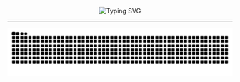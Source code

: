 <p align="center">
  <img src="https://readme-typing-svg.herokuapp.com?font=Fira+Code&size=24&pause=1000&color=D5CAFF&center=true&vCenter=true&width=435&lines=Hi,+I'm+Shao-Ren!;Welcome+to+my+GitHub!" alt="Typing SVG" />
</p>



---
<!--
**PinYenChen/PinYenChen** is a ✨ _special_ ✨ repository because its `README.md` (this file) appears on your GitHub profile.

Here are some ideas to get you started:

- 🔭 I’m currently working on ...
- 🌱 I’m currently learning ...
- 👯 I’m looking to collaborate on ...
- 🤔 I’m looking for help with ...
- 💬 Ask me about ...
- 📫 How to reach me: ...
- 😄 Pronouns: ...
- ⚡ Fun fact: ...
-->
![Snake animation](https://raw.githubusercontent.com/2226gjg/2226gjg/output/github-contribution-grid-snake.svg)

